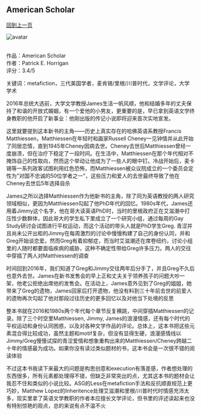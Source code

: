 ## American Scholar
[回到上一页](https://boheme13.github.io/books/)  &nbsp;&nbsp;

![avatar](https://images-na.ssl-images-amazon.com/images/S/compressed.photo.goodreads.com/books/1678060336i/123186229.jpg)
<br>
<br>


作品：American Scholar<br>
作者：Patrick E. Horrigan<br>
评分：3.4/5<br>

关键词：metafiction，三代美国学者，麦肯锡/里根/川普时代，文学评论，大学学术

2016年总统大选前，大学文学教授James生活一帆风顺，他和结婚多年的丈夫保持了和谐的开放式婚姻，有一个爱他的小男友，更重要的是，早已拿到英语文学终身教职的他开启了新事业：他刚出版的传记小说即将迎来首次实地宣发。

这里就要提到这本新书的主角——历史上真实存在的哈佛英语系教授Francis Matthiessen，Matthiessen在年轻时和画家Russell Cheney一见钟情并从此开始了同居恋情，直到1945年Cheney因病去世。Cheney去世后Matthiessen曾经一度崩溃，但在治疗下稳定了一段时间。在生活中，Matthiessen在那个年代相对不掩饰自己的性取向，然而这个举动让他成为了一些人的眼中钉。冷战开始后，麦卡锡等一系列政客试图利用红色恐怖，而Matthiessen被众议院成立的一个委员会定性为”对国不忠诚的50位学者之一”，这些压力和爱人的去世最终导致了他在Cheney去世后5年选择自杀

James之所以选择Matthiessen作为他新书的主角，除了同为英语教授的两人研究领域相似，更因为Matthiessen勾起了他PhD年代的回忆。1980s年代，James还用着Jimmy这个名字，他在哥大读英语PhD时，当时的里根政府正在艾滋潮中打压性少数群体，因此哥大的学生私下里成立了一个研究小组，通过每周的Gay Study研讨会试图进行平权运动，而这个活动的带头人就是PhD学生Greg. 青涩并且尚未公开出柜的Jimmy在每周激烈的讨论中慢慢构建了自己的身份认同，并和Greg开始谈恋爱。然而Greg有着抑郁症，而当时艾滋潮还在席卷纽约，讨论小组里的人随时都要面临疾病的威胁，这种不确定性带给Greg许多压力。两人的交往中穿插了两人对Matthiessen的调查

时间回到2016年，我们知道了Greg和Jimmy交往两年后分手了，并且Greg不久后也意外去世。James在新书发售会的早上正和丈夫关于领养孩子的问题大吵一架，他老公拒绝出席他的发售会。在活动上，James意外见到了Greg的姐姐，她带来了Greg的遗物，James回家后打开遗物，他没有料到三十年前去世的前爱人的遗物再次勾起了他对那段过往历史的更多回忆以及对他当下处境的反思

整本书就在2016和1980s两个年代每个章节反复横跳，中间穿插Matthiessen的记录。除了三个时空里Matthiessen, Jimmy, James的浪漫情感，还有每个时代的平权运动和身份认同困惑，以及对各种文学作品的评论。总体上，这本书把这些元素混合得比较成功，虽然主题和motif复杂，但没有显得生硬，浪漫感情线以Jimmy/Greg慢慢试探的青涩爱情和想象重构出来的Matthiessen/Cheney跨越二十年的情感最为成功。如果你没有读过类似题材的书，这本书会是一次很不错的阅读体验

不过这本书我读下来最大的问题是构思创意和execution有落差感，作者想处理的东西很多，所有元素都处理得不错，但缺乏非常突出的点，尤其这本书的题材会让我忍不住和类似的小说比较。ASG的Less在metafiction手法和反抗顺直规范上更巧妙，Matthew Lopez的Inheritence处理艾滋潮和里根/川普时代时情感充沛太多，现实里拿了英语文学教职的作者本应擅长文学评论，但书里的评述读起来也没有特别惊艳的观点，总的来说有点不温不火
